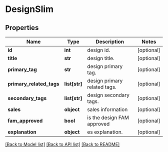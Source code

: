 # DesignSlim

## Properties
Name | Type | Description | Notes
------------ | ------------- | ------------- | -------------
**id** | **int** | design id. | [optional] 
**title** | **str** | design title. | [optional] 
**primary_tag** | **str** | design primary tag. | [optional] 
**primary_related_tags** | **list[str]** | design primary related tags. | [optional] 
**secondary_tags** | **list[str]** | design secondary tags. | [optional] 
**sales** | **object** | sales information | [optional] 
**fam_approved** | **bool** | is the design FAM approved | [optional] 
**explanation** | **object** | es explanation. | [optional] 

[[Back to Model list]](../README.md#documentation-for-models) [[Back to API list]](../README.md#documentation-for-api-endpoints) [[Back to README]](../README.md)


